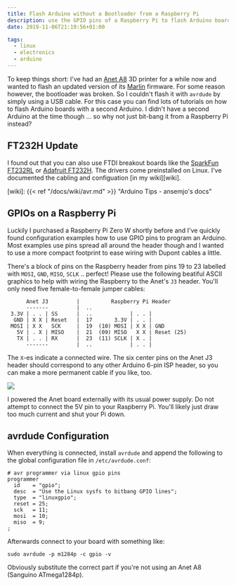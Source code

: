 ```yaml
---
title: Flash Arduino without a Bootloader from a Raspberry Pi
description: use the GPIO pins of a Raspberry Pi to flash Arduino boards without a bootloader
date: 2019-11-06T21:19:56+01:00

tags:
  - linux
  - electronics
  - arduino
---
```


To keep things short: I've had an [Anet A8](https://all3dp.com/1/anet-a8-3d-printer-review-diy-kit/)
3D printer for a while now and wanted to flash an updated version of its
[Marlin](https://github.com/MarlinFirmware/Marlin) firmware.
For some reason however, the bootloader was broken. So I couldn't flash it with
`avrdude` by simply using a USB cable. For this case you can find lots of
tutorials on how to flash Arduino boards with a second Arduino. I didn't have a
second Arduino at the time though ... so why not just bit-bang it from a Raspberry
Pi instead?

<!--more-->

## FT232H Update

I found out that you can also use FTDI breakout boards like the
[SparkFun FT232RL][sparkfun] or [Adafruit FT232H][adafruit]. The drivers come
preinstalled on Linux. I've documented the cabling and configuation [in my wiki][wiki].

[sparkfun]: https://www.sparkfun.com/products/12731 "SparkFun USB to Serial Breakout - FT232RL"
[adafruit]: https://www.adafruit.com/product/2264 "Adafruit FT232H Breakout - General Purpose USB to GPIO+SPI+I2C"
[wiki]: {{< ref "/docs/wiki/avr.md" >}} "Arduino Tips - ansemjo's docs"

## GPIOs on a Raspberry Pi

Luckily I purchased a Raspberry Pi Zero W shortly before and I've quickly found
configuration examples how to use GPIO pins to program an Arduino. Most examples
use pins spread all around the header though and I wanted to use a more compact
footprint to ease wiring with Dupont cables a little.

There's a block of pins on the Raspberry header from pins 19 to 23 labelled with
`MOSI`, `GND`, `MISO`, `SCLK` .. perfect! Please use the following beatiful ASCII
graphics to help with wiring the Raspberry to the Anet's `J3` header. You'll only
need five female-to-female jumper cables:

```
      Anet J3         |          Raspberry Pi Header
      -------         |  ..
 3.3V | . . | SS      |  ..            | . . |
  GND | X X | Reset   |  17       3.3V | . . |
 MOSI | X X   SCK     |  19  (10) MOSI | X X | GND
   5V | . X | MISO    |  21  (09) MISO   X X | Reset (25)
   TX | . . | RX      |  23  (11) SCLK | X . |
      -------         |  ..            | . . |
```

The `X`-es indicate a connected wire. The six center pins on the Anet J3 header
should correspond to any other Arduino 6-pin ISP header, so you can make a more
permanent cable if you like, too.

![](wiring.jpg)

I powered the Anet board externally with its usual power supply. Do not attempt
to connect the 5V pin to your Raspberry Pi. You'll likely just draw too much
current and shut your Pi down.

## avrdude Configuration

When everything is connected, install `avrdude` and append the following to the
global configuration file in `/etc/avrdude.conf`:

```
# avr programmer via linux gpio pins
programmer
  id    = "gpio";
  desc  = "Use the Linux sysfs to bitbang GPIO lines";
  type  = "linuxgpio";
  reset = 25;
  sck   = 11;
  mosi  = 10;
  miso  = 9;
;
```

Afterwards connect to your board with something like:

    sudo avrdude -p m1284p -c gpio -v

Obviously substitute the correct part if you're not using an Anet A8 (Sanguino
ATmega1284p).
